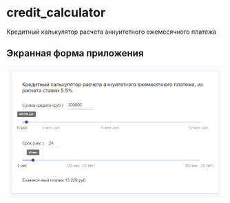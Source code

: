 # credit_calculator
Кредитный калькулятор расчета аннуитетного ежемесячного платежа

## Экранная форма приложения
![Экранная форма](./images/credit_calculator.PNG)

